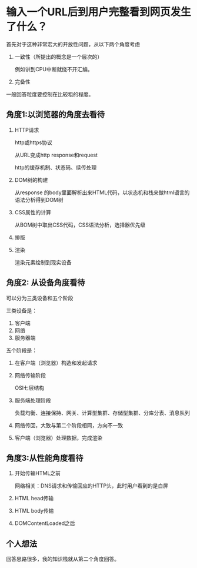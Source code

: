 # 输入一个URL后到用户完整看到网页发生了什么？

首先对于这种非常宏大的开放性问题，从以下两个角度考虑

1.   一致性（所提出的概念是一个层次的）

     例如讲到CPU中断就绕不开汇编。

2.   完备性

一般回答粒度要控制在比较粗的程度。

## 角度1:以浏览器的角度去看待

1.   HTTP请求

     http或https协议

     从URL变成http response和request

     http的缓存机制、状态码、续传处理

2.   DOM树的构建

     从response 的body里面解析出来HTML代码，以状态机和栈来做html语言的语法分析得到DOM树

3.   CSS属性的计算

     从BOM树中取出CSS代码，CSS语法分析，选择器优先级

4.   排版

     

5.   渲染

     渲染元素绘制到现实设备

## 角度2: 从设备角度看待

可以分为三类设备和五个阶段

三类设备是：

1.   客户端
2.   网络
3.   服务器端

五个阶段是：

1.   在客户端（浏览器）构造和发起请求

2.   网络传输阶段

     OSI七层结构

3.   服务端处理阶段

     负载均衡、连接保持、网关、计算型集群、存储型集群、分库分表、消息队列

4.   网络传回，大致与第二个阶段相同，方向不一致

5.   客户端（浏览器）处理数据，完成渲染

## 角度3:从性能角度看待

1.   开始传输HTML之前

     网络相关：DNS请求和传输回应的HTTP头，此时用户看到的是白屏

2.   HTML head传输

3.   HTML body传输

4.   DOMContentLoaded之后

## 个人想法

回答思路很多，我的知识栈就从第二个角度回答。